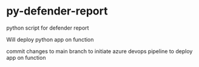 # py-defender-report
python script for defender report

Will deploy python app on function

commit changes to main branch to initiate azure devops pipeline to deploy app on function